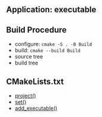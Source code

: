 ## Application: executable

## Build Procedure
- configure: `cmake -S . -B Build`
- build: `cmake --build Build`
- source tree
- build tree

## CMakeLists.txt
- [project()](https://cmake.org/cmake/help/latest/command/project.html)
- [set()](https://cmake.org/cmake/help/latest/command/set.html?highlight=set)
- [add_executable()](https://cmake.org/cmake/help/latest/command/add_executable.html?highlight=add_executable)

